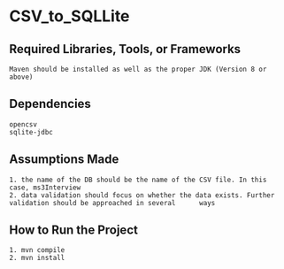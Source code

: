 # CSV_to_SQLLite

## Required Libraries, Tools, or Frameworks
    Maven should be installed as well as the proper JDK (Version 8 or above)

## Dependencies 
    opencsv
    sqlite-jdbc

## Assumptions Made
    1. the name of the DB should be the name of the CSV file. In this case, ms3Interview
    2. data validation should focus on whether the data exists. Further validation should be approached in several      ways
## How to Run the Project
    1. mvn compile
    2. mvn install